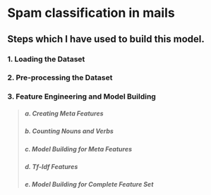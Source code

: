 # Spam classification in mails

## Steps which I have used to build this model.
### 1. Loading the Dataset
### 2. Pre-processing the Dataset
### 3. Feature Engineering and Model Building
> ##### a. Creating Meta Features
> ##### b. Counting Nouns and Verbs
> ##### c. Model Building for Meta Features
> ##### d. Tf-Idf Features
> ##### e. Model Building for Complete Feature Set
